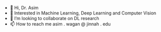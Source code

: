 - 👋 Hi, Dr. Asim
- 👀 Interested in Machine Learning, Deep Learning and Computer Vision
- 💞️ I’m looking to collaborate on DL research
- 📫 How to reach me asim . wagan @ jinnah . edu

<!---
AsimWaganMAJU/AsimWaganMAJU is a ✨ special ✨ repository because its `README.md` (this file) appears on your GitHub profile.
You can click the Preview link to take a look at your changes.
--->
